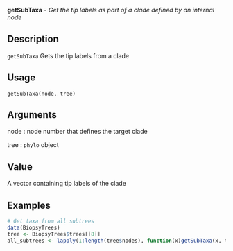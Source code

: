 **getSubTaxa** - *Get the tip labels as part of a clade defined by an internal node*

Description
--------------------

`getSubTaxa` Gets the tip labels from a clade


Usage
--------------------
```
getSubTaxa(node, tree)
```

Arguments
-------------------

node
:   node number that defines the target clade

tree
:   `phylo` object




Value
-------------------

A vector containing tip labels of the clade



Examples
-------------------

```R
# Get taxa from all subtrees
data(BiopsyTrees)
tree <- BiopsyTrees$trees[[8]]
all_subtrees <- lapply(1:length(tree$nodes), function(x)getSubTaxa(x, tree))

```








